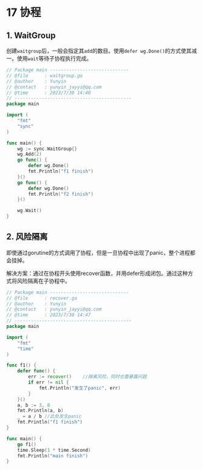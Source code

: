 # 17 协程

## 1. WaitGroup

​	创建`waitgroup`后，一般会指定其`add`的数目。使用`defer wg.Done()`的方式使其减一。使用`wait`等待子协程执行完成。

```go
// Package main -----------------------------
// @file      : waitgroup.go
// @author    : Yunyin
// @contact   : yunyin_jayyi@qq.com
// @time      : 2023/7/30 14:40
// -------------------------------------------
package main

import (
	"fmt"
	"sync"
)

func main() {
	wg := sync.WaitGroup{}
	wg.Add(2)
	go func() {
		defer wg.Done()
		fmt.Println("f1 finish")
	}()
	go func() {
		defer wg.Done()
		fmt.Println("f2 finish")
	}()

	wg.Wait()
}

```

## 2. 风险隔离

​	即使通过gorutine的方式调用了协程，但是一旦协程中出现了panic，整个进程都会挂掉。

​	解决方案：通过在协程开头使用recover函数，并用defer形成闭包。通过这种方式将风险隔离在子协程中。

```go
// Package main -----------------------------
// @file      : recover.go
// @author    : Yunyin
// @contact   : yunyin_jayyi@qq.com
// @time      : 2023/7/30 14:47
// -------------------------------------------
package main

import (
	"fmt"
	"time"
)

func f1() {
	defer func() {
		err := recover()	//隔离风险，同时也要暴露问题
		if err != nil {
			fmt.Println("发生了panic", err)
		}
	}()
	a, b := 3, 0
	fmt.Println(a, b)
	_ = a / b //此处发生panic
	fmt.Println("f1 finish")
}

func main() {
	go f1()
	time.Sleep(1 * time.Second)
	fmt.Println("main finish")
}

```

